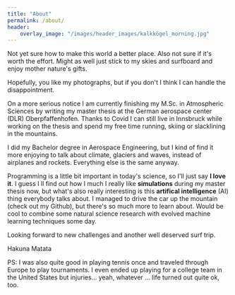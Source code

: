```yaml
---
title: "About"
permalink: /about/
header: 
    overlay_image: "/images/header_images/kalkkögel_morning.jpg"
---
```


Not yet sure how to make this world a better place. Also not sure if it's worth the effort. Might as well just stick to my skies and surfboard and enjoy mother nature's gifts. 

Hopefully, you like my photographs, but if you don't I think I can handle the disappointment.

On a more serious notice I am currently finishing my M.Sc. in Atmospheric Sciences by writing my master thesis at the German aerospace center (DLR) Oberpfaffenhofen. Thanks to Covid I can still live in Innsbruck while working on the thesis and spend my free time running, skiing or slacklining in the mountains.

I did my Bachelor degree in Aerospace Engineering, but I kind of find it more enjoying to talk about climate, glaciers and waves, instead of airplanes and rockets. Everything else is the same anyway.

Programming is a little bit important in today's science, so I'll just say **I love it**. I guess I ll find out how I much I really like **simulations** during my master thesis now, but what's also really interesting is this **artifical intelligence** (AI) thing everybody talks about. I managed to drive the car up the mountain (check out my Github), but there's so much more to learn about. Would be cool to combine some natural science research with evolved machine learning techniques some day.

Looking forward to new challenges and another well deserved surf trip.

Hakuna Matata

PS: I was also quite good in playing tennis once and traveled through Europe to play tournaments. I even ended up playing for a college team in the United States but injuries... yeah, whatever ... life turned out quite ok, too. 


<!--
and even wrote my thesis at **NASA**

Looking forward to new adventures life is about to deliver.

// well .. if you came here to hear storys about getting lost in a snowstorm, riding bikes on 5000m or sharing tracks with wolves and bears ... I have to dissapoint you. You'll only get those storys sitting next to a campfire, on the chairlift or when sharing a cup of tea, waiting for the storm to clear.

But for now ... I'm basically just a kid in his mid-twenties, with a camera, a van, a pair of skies and a bike. I attended Akademie für angewandte Fotografie in Graz a few years ago, and got the chance to work as an assistant for some of my biggest idols when it comes to photography. I shomehow managed to get a Bachelor degree ein Sports Engineering somewhere in between ... don't ask me how. 

To be honest, I'm just doing what I love. Well, there are actually not many things that make me happy the way photography does. Even after living my dream for a few years now, travelling to so many stunning places ... getting that one shot still sends me shiver. And maybe ... maybe people can see that in my pictures. Or ... that's at least what I hope.

-->